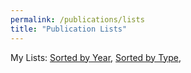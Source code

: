 ```yaml
---
permalink: /publications/lists
title: "Publication Lists"
---
```


My Lists: [Sorted by Year](/publications/pubsbyyear), [Sorted by Type](/publications/pubsbytype),